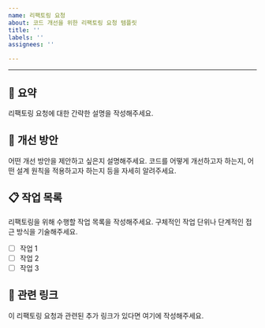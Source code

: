 ```yaml
---
name: 리팩토링 요청
about: 코드 개선을 위한 리팩토링 요청 템플릿
title: ''
labels: ''
assignees: ''

---
```


---
## 📝 요약
리팩토링 요청에 대한 간략한 설명을 작성해주세요.

## 🌟 개선 방안
어떤 개선 방안을 제안하고 싶은지 설명해주세요. 코드를 어떻게 개선하고자 하는지, 어떤 설계 원칙을 적용하고자 하는지 등을 자세히 알려주세요.

## 📋 작업 목록
리팩토링을 위해 수행할 작업 목록을 작성해주세요. 구체적인 작업 단위나 단계적인 접근 방식을 기술해주세요.
- [ ] 작업 1
- [ ] 작업 2
- [ ] 작업 3

## 🔗 관련 링크
이 리팩토링 요청과 관련된 추가 링크가 있다면 여기에 작성해주세요.
